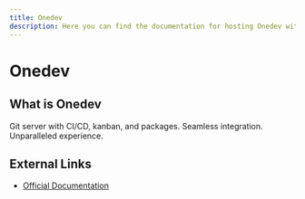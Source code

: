 ```yaml
---
title: Onedev
description: Here you can find the documentation for hosting Onedev with Coolify.
---
```


# Onedev

## What is Onedev

Git server with CI/CD, kanban, and packages. Seamless integration. Unparalleled experience.

## External Links

- [Official Documentation](https://docs.onedev.io/?utm_source=coolify.io)
